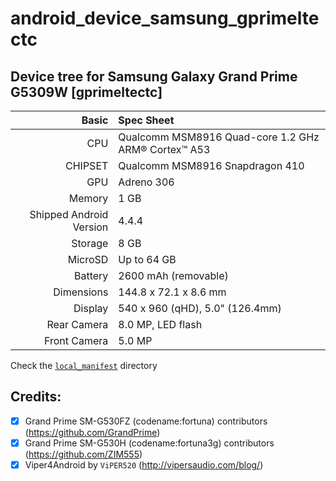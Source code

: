 # android_device_samsung_gprimeltectc

## Device tree for Samsung Galaxy Grand Prime G5309W [gprimeltectc]

|                   Basic | Spec Sheet                               |
| ----------------------: | :--------------------------------------- |
|                     CPU | Qualcomm MSM8916 Quad-core 1.2 GHz ARM® Cortex™ A53 |
|                 CHIPSET | Qualcomm MSM8916 Snapdragon 410          |
|                     GPU | Adreno 306                               |
|                  Memory | 1 GB                                     |
| Shipped Android Version | 4.4.4                                    |
|                 Storage | 8 GB                                     |
|                 MicroSD | Up to 64 GB                              |
|                 Battery | 2600 mAh (removable)                     |
|              Dimensions | 144.8 x 72.1 x 8.6 mm                    |
|                 Display | 540 x 960 (qHD), 5.0" (126.4mm)          |
|             Rear Camera | 8.0 MP, LED flash                        |
|            Front Camera | 5.0 MP                                   |

Check the [`local_manifest`](./local_manifest) directory


## Credits:
- [x] Grand Prime SM-G530FZ (codename:fortuna) contributors (https://github.com/GrandPrime)
- [x] Grand Prime SM-G530H (codename:fortuna3g) contributors (https://github.com/ZIM555)
- [x] Viper4Android by `ViPER520` (http://vipersaudio.com/blog/)
